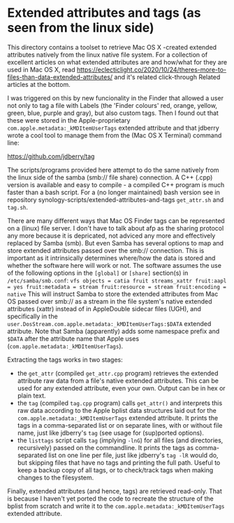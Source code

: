 # Extended attributes and tags (as seen from the linux side)

This directory contains a toolset to retrieve Mac OS X -created extended attributes natively from the linux native file system. For a collection
of excellent articles on what extended attributes are and how/what for they are used in Mac OS X, read
https://eclecticlight.co/2020/10/24/theres-more-to-files-than-data-extended-attributes/ and it's related click-through Related articles at the bottom.

I was triggered on this by new funcionality in the Finder that allowed a user not only to tag a file with Labels (the 'Finder colours' red, orange, yellow, green, blue, purple and gray), but also custom tags. Then I found out that these were stored in the Apple-proprietary `com.apple.metadata:_kMDItemUserTags` extended attribute and that jdberry wrote a cool tool to manage them from the (Mac OS X Terminal) command line:

https://github.com/jdberry/tag

The scripts/programs provided here attempt to do the same natively from the linux side of the samba (smb:// file share) connection. A C++ (.cpp) version is available and easy to compile - a compiled C++ program is much faster than a bash script. For a (no longer maintained) bash version see in repository synology-scripts/extended-attributes-and-tags `get_attr.sh` and `tag.sh`.

There are many different ways that Mac OS Finder tags can be represented on a (linux) file server. I don't have to talk about afp as the sharing protocol any more because it is depricated, not adviced any more and effectively replaced by Samba (smb). But even Samba has several options to map and store extended attributes passed over the smb:// connection. This is important as it intrinsically determines where/how the data is stored and whether the software here will work or not. The software assumes the use of the following options in the `[global]` or `[share]` section(s) in `/etc/samba/smb.conf`:
`vfs objects = catia fruit streams_xattr
fruit:aapl = yes
fruit:metadata = stream
fruit:resource = stream
fruit:encoding = native`
This will instruct Samba to store the extended attributes from Mac OS passed over smb:// as a stream in the file system's native extended attributes (xattr) instead of in AppleDouble sidecar files (UGH), and specifically in the `user.DosStream.com.apple.metadata:_kMDItemUserTags:$DATA` extended attribute. Note that Samba (apparently) adds some namespace prefix and `$DATA` after the attribute name that Apple uses (`com.apple.metadata:_kMDItemUserTags`).

Extracting the tags works in two stages:
- the `get_attr` (compiled `get_attr.cpp` program) retrieves the extended attribute raw data from a file's native extended attributes. This can be used for any extended attribute, even your own. Output can be in hex or plain text.
- the `tag` (compiled `tag.cpp` program) calls `get_attr()` and interprets this raw data according to the Apple bplist data structures laid out for the `com.apple.metadata:_kMDItemUserTags` extended attribute. It prints the tags in a comma-separated list or on separate lines, with or without file name, just like jdberry's `tag` (see usage for (sup)ported options).
- the `listtags` script calls `tag` (implying `-lnG`) for all files (and directories, recursively) passed on the commandline. It prints the tags as comma-separated list on one line per file, just like jdberry's `tag -lR` would do, but skipping files that have no tags and printing the full path. Useful to keep a backup copy of all tags, or to check/track tags when making changes to the filesystem.

Finally, extended attributes (and hence, tags) are retrieved read-only. That is because I haven't yet ported the code to recreate the structure of the bplist from scratch and write it to the `com.apple.metadata:_kMDItemUserTags` extended attribute.

